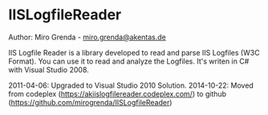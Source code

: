 IISLogfileReader
================

Author: Miro Grenda - miro.grenda@akentas.de

IIS Logfile Reader is a library developed to read and parse IIS Logfiles (W3C Format).
You can use it to read and analyze the Logfiles.
It's writen in C# with Visual Studio 2008.

2011-04-06: Upgraded to Visual Studio 2010 Solution.
2014-10-22: Moved from codeplex (https://akiislogfilereader.codeplex.com/) to github (https://github.com/mirogrenda/IISLogfileReader)
